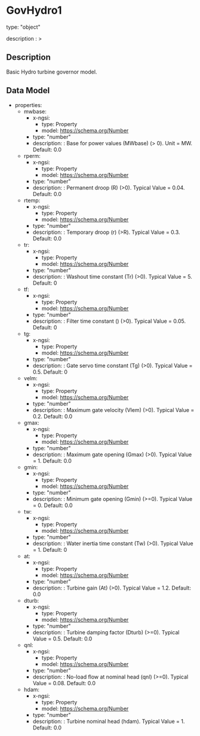 # GovHydro1
type: "object"
description : >
## Description
Basic Hydro turbine governor model.

## Data Model
  - properties:
    - mwbase:
      - x-ngsi:
        - type: Property
        - model: https://schema.org/Number
      - type: "number"
      - description: : Base for power values (MWbase) (> 0).  Unit = MW. Default: 0.0
    - rperm:
      - x-ngsi:
        - type: Property
        - model: https://schema.org/Number
      - type: "number"
      - description: : Permanent droop (R) (>0).  Typical Value = 0.04. Default: 0.0
    - rtemp:
      - x-ngsi:
        - type: Property
        - model: https://schema.org/Number
      - type: "number"
      - description: : Temporary droop (r) (>R).  Typical Value = 0.3. Default: 0.0
    - tr:
      - x-ngsi:
        - type: Property
        - model: https://schema.org/Number
      - type: "number"
      - description: : Washout time constant (Tr) (>0).  Typical Value = 5. Default: 0
    - tf:
      - x-ngsi:
        - type: Property
        - model: https://schema.org/Number
      - type: "number"
      - description: : Filter time constant () (>0).  Typical Value = 0.05. Default: 0
    - tg:
      - x-ngsi:
        - type: Property
        - model: https://schema.org/Number
      - type: "number"
      - description: : Gate servo time constant (Tg) (>0).  Typical Value = 0.5. Default: 0
    - velm:
      - x-ngsi:
        - type: Property
        - model: https://schema.org/Number
      - type: "number"
      - description: : Maximum gate velocity (Vlem) (>0).  Typical Value = 0.2. Default: 0.0
    - gmax:
      - x-ngsi:
        - type: Property
        - model: https://schema.org/Number
      - type: "number"
      - description: : Maximum gate opening (Gmax) (>0).  Typical Value = 1. Default: 0.0
    - gmin:
      - x-ngsi:
        - type: Property
        - model: https://schema.org/Number
      - type: "number"
      - description: : Minimum gate opening (Gmin) (>=0).  Typical Value = 0. Default: 0.0
    - tw:
      - x-ngsi:
        - type: Property
        - model: https://schema.org/Number
      - type: "number"
      - description: : Water inertia time constant (Tw) (>0).  Typical Value = 1. Default: 0
    - at:
      - x-ngsi:
        - type: Property
        - model: https://schema.org/Number
      - type: "number"
      - description: : Turbine gain (At) (>0).  Typical Value = 1.2. Default: 0.0
    - dturb:
      - x-ngsi:
        - type: Property
        - model: https://schema.org/Number
      - type: "number"
      - description: : Turbine damping factor (Dturb) (>=0).  Typical Value = 0.5. Default: 0.0
    - qnl:
      - x-ngsi:
        - type: Property
        - model: https://schema.org/Number
      - type: "number"
      - description: : No-load flow at nominal head (qnl) (>=0).  Typical Value = 0.08. Default: 0.0
    - hdam:
      - x-ngsi:
        - type: Property
        - model: https://schema.org/Number
      - type: "number"
      - description: : Turbine nominal head (hdam).  Typical Value = 1. Default: 0.0
